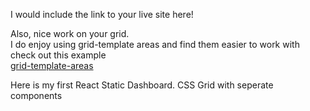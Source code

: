 I would include the link to your live site here!

Also, nice work on your grid.<br> 
I do enjoy using grid-template areas and find them easier to work with
check out this example <br>
[grid-template-areas](https://codesandbox.io/s/css-grid-forked-mvf7sd?file=/style.css)

Here is my first React Static Dashboard. CSS Grid with seperate components